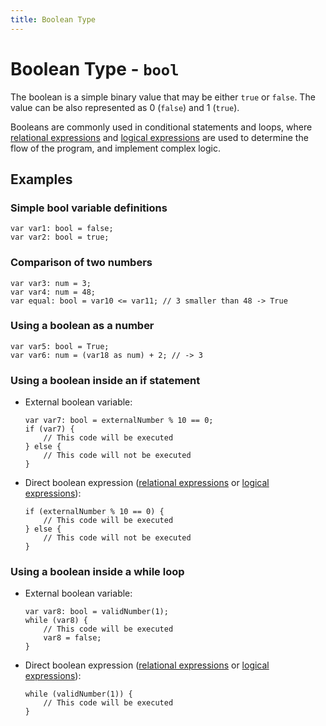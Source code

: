 ```yaml
---
title: Boolean Type
---
```


# Boolean Type - `bool`

The boolean is a simple binary value that may be either `true` or `false`. The value can be also represented as 0
(`false`) and 1 (`true`).

Booleans are commonly used in conditional statements and loops, where
[relational expressions](../expressions/relational-expression.html) and
[logical expressions](../expressions/logical-expression.html) are used to determine the flow of the program, and
implement complex logic.

## Examples

### Simple bool variable definitions

```kipper
var var1: bool = false;
var var2: bool = true;
```

### Comparison of two numbers

```kipper
var var3: num = 3;
var var4: num = 48;
var equal: bool = var10 <= var11; // 3 smaller than 48 -> True
```

### Using a boolean as a number

```kipper
var var5: bool = True;
var var6: num = (var18 as num) + 2; // -> 3
```

### Using a boolean inside an if statement

- External boolean variable:

	```kipper
	var var7: bool = externalNumber % 10 == 0;
	if (var7) {
		// This code will be executed
	} else {
		// This code will not be executed
	}
	```

- Direct boolean expression ([relational expressions](../expressions/relational-expression.html) or [logical expressions](../expressions/logical-expression.html)):

	```kipper
	if (externalNumber % 10 == 0) {
		// This code will be executed
	} else {
		// This code will not be executed
	}
	```

### Using a boolean inside a while loop

- External boolean variable:

	```kipper
	var var8: bool = validNumber(1);
	while (var8) {
		// This code will be executed
		var8 = false;
	}
	```

- Direct boolean expression ([relational expressions](../expressions/relational-expression.html) or [logical expressions](../expressions/logical-expression.html)):

	```kipper
	while (validNumber(1)) {
		// This code will be executed
	}
	```

